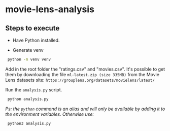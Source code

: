 # movie-lens-analysis

## Steps to execute
- Have Python installed.

- Generate venv

```bash
 python -m venv venv
```

Add in the root folder the "ratings.csv" and "movies.csv". It's possible to get them by downloading the file `ml-latest.zip (size 335MB)` from the Movie Lens datasets site: `https://grouplens.org/datasets/movielens/latest/`

Run the `analysis.py` script.

```bash
 python analysis.py
```

_Ps: the `python` command is an alias and will only be available by adding it to the environment variables. Otherwise use:_

```bash
 python3 analysis.py
```